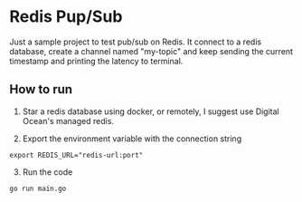 # Redis Pup/Sub


Just a sample project to test pub/sub on Redis. It connect to a redis database, create a channel named "my-topic" and keep sending the current timestamp and printing the latency to terminal.

## How to run
1. Star a redis database using docker, or remotely, I suggest use Digital Ocean's managed redis.

2. Export the environment variable with the connection string
```
export REDIS_URL="redis-url:port"
```

3. Run the code
```sh
go run main.go
```